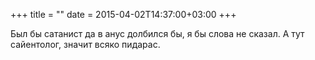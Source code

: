 +++
title = ""
date = 2015-04-02T14:37:00+03:00
+++

Был бы сатанист да в анус долбился бы, я бы слова не сказал. А тут сайентолог, значит всяко пидарас.


